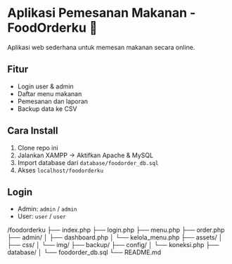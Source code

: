 # Aplikasi Pemesanan Makanan - FoodOrderku 🍔
Aplikasi web sederhana untuk memesan makanan secara online.

## Fitur
- Login user & admin
- Daftar menu makanan
- Pemesanan dan laporan
- Backup data ke CSV

## Cara Install
1. Clone repo ini
2. Jalankan XAMPP → Aktifkan Apache & MySQL
3. Import database dari `database/foodorder_db.sql`
4. Akses `localhost/foodorderku`

## Login
- Admin: `admin` / `admin`
- User: `user` / `user`

/foodorderku
├── index.php
├── login.php
├── menu.php
├── order.php
├── admin/
│   ├── dashboard.php
│   └── kelola_menu.php
├── assets/
│   ├── css/
│   └── img/
├── backup/
├── config/
│   └── koneksi.php
├── database/
│   └── foodorder_db.sql
└── README.md

